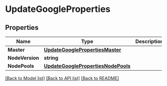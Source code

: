 # UpdateGoogleProperties

## Properties
Name | Type | Description | Notes
------------ | ------------- | ------------- | -------------
**Master** | [**UpdateGooglePropertiesMaster**](UpdateGoogleProperties_master.md) |  | [optional] 
**NodeVersion** | **string** |  | [optional] 
**NodePools** | [**UpdateGooglePropertiesNodePools**](UpdateGoogleProperties_nodePools.md) |  | [optional] 

[[Back to Model list]](../README.md#documentation-for-models) [[Back to API list]](../README.md#documentation-for-api-endpoints) [[Back to README]](../README.md)



